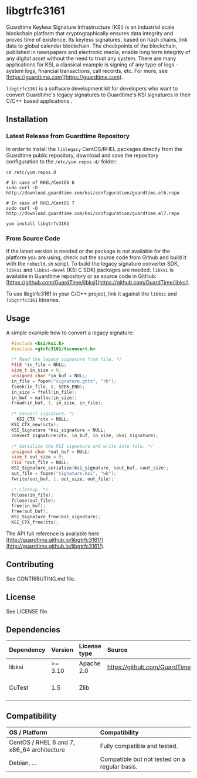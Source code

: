 # libgtrfc3161 #
Guardtime Keyless Signature Infrastructure (KSI) is an industrial scale blockchain platform that cryptographically
ensures data integrity and proves time of existence. Its keyless signatures, based on hash chains, link data to global
calendar blockchain. The checkpoints of the blockchain, published in newspapers and electronic media, enable long term
integrity of any digital asset without the need to trust any system. There are many applications for KSI, a classical
example is signing of any type of logs - system logs, financial transactions, call records, etc. For more,
see [https://guardtime.com](https://guardtime.com).

`libgtrfc3161` is a software development kit for developers who want to convert Guardtime's legacy signatures to
Guardtime's KSI signatures in their C/C++ based applications .

## Installation ##

### Latest Release from Guardtime Repository

In order to install the `liblegacy` CentOS/RHEL packages directly from the Guardtime public repository, download and save the repository configuration to the `/etc/yum.repos.d/` folder:

```
cd /etc/yum.repos.d

# In case of RHEL/CentOS 6
sudo curl -O http://download.guardtime.com/ksi/configuration/guardtime.el6.repo

# In case of RHEL/CentOS 7
sudo curl -O http://download.guardtime.com/ksi/configuration/guardtime.el7.repo

yum install libgtrfc3161
```

### From Source Code

If the latest version is needed or the package is not available for the platform you are using, check out the source code from Github and build it with the `rebuild.sh` script. To build the legacy signature converter SDK, `libksi` and `libksi-devel` (KSI C SDK) packages are needed. `libksi` is available in Guardtime repository or as source code in GitHub: [https://github.com/GuardTime/libksi](https://github.com/GuardTime/libksi).

To use libgtrfc3161 in your C/C++ project, link it against the `libksi` and `libgtrfc3161` libraries.

## Usage ##

A simple example how to convert a legacy signature:
```C
  #include <ksi/ksi.h>
  #include <gtrfc3161/tsconvert.h>

  /* Read the legacy signature from file. */
  FILE *in_file = NULL;
  size_t in_size = 0;
  unsigned char *in_buf = NULL;
  in_file = fopen("signature.gtts", "rb");
  fseek(in_file, 0, SEEK_END);
  in_size = ftell(in_file);
  in_buf = malloc(in_size);
  fread(in_buf, 1, in_size, in_file);

  /* Convert signature. */
	KSI_CTX *ctx = NULL;
  KSI_CTX_new(&ctx);
  KSI_Signature *ksi_signature = NULL;
  convert_signature(ctx, in_buf, in_size, &ksi_signature);

  /* Serialize the KSI signature and write into file. */
  unsigned char *out_buf = NULL;
  size_t out_size = 0;
  FILE *out_file = NULL;
  KSI_Signature_serialize(ksi_signature, &out_buf, &out_size);
  out_file = fopen("signature.ksi", "wb");
  fwrite(out_buf, 1, out_size, out_file);

  /* Cleanup. */
  fclose(in_file);
  fclose(out_file);
  free(in_buf);
  free(out_buf);
  KSI_Signature_free(ksi_signature);
  KSI_CTX_free(ctx);
```

The API full reference is available here [http://guardtime.github.io/libgtrfc3161/](http://guardtime.github.io/libgtrfc3161/).

## Contributing ##

See CONTRIBUTING.md file.

## License ##

See LICENSE file.

## Dependencies ##
| Dependency        | Version                           | License type | Source                         | Notes |
| :---              | :---                              | :---         | :---                           |:---   |
| libksi            | >= 3.10 | Apache 2.0   | https://github.com/GuardTime/libksi       |  |
| CuTest            | 1.5                               | Zlib         |                                | Required only for testing. |

## Compatibility ##
| OS / Platform                              | Compatibility                                |
| :---                                       | :---                                         |
| CentOS / RHEL 6 and 7, x86_64 architecture | Fully compatible and tested.                  |
| Debian, ...                                | Compatible but not tested on a regular basis. |
